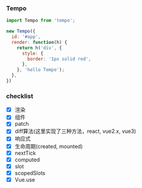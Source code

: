 ### Tempo

```javascript
import Tempo from 'tempo';

new Tempo({
  id: '#app',
  render: function(h) {
    return h('div', {
      style: {
        border: '1px solid red',
      },
    }, 'hello Tempo');
  },
})
```
### checklist
- [x] 渲染
- [x] 组件
- [x] patch
- [x] diff算法(这里实现了三种方法，react, vue2.x, vue3)
- [x] 响应式
- [x] 生命周期(created, mounted)
- [x] nextTick
- [x] computed
- [x] slot
- [x] scopedSlots
- [x] Vue.use
